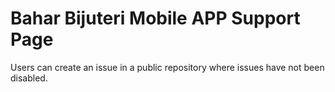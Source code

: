 # Bahar Bijuteri Mobile APP Support Page
Users can create an issue in a public repository where issues have not been disabled.
